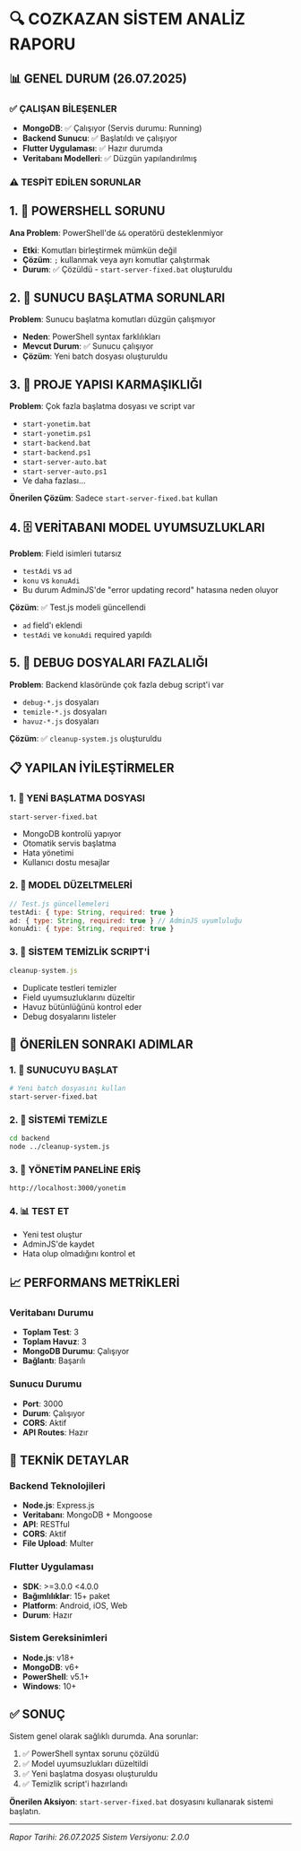 # 🔍 COZKAZAN SİSTEM ANALİZ RAPORU

## 📊 GENEL DURUM (26.07.2025)

### ✅ ÇALIŞAN BİLEŞENLER
- **MongoDB**: ✅ Çalışıyor (Servis durumu: Running)
- **Backend Sunucu**: ✅ Başlatıldı ve çalışıyor
- **Flutter Uygulaması**: ✅ Hazır durumda
- **Veritabanı Modelleri**: ✅ Düzgün yapılandırılmış

### ⚠️ TESPİT EDİLEN SORUNLAR

## 1. 🚨 POWERSHELL SORUNU
**Ana Problem**: PowerShell'de `&&` operatörü desteklenmiyor
- **Etki**: Komutları birleştirmek mümkün değil
- **Çözüm**: `;` kullanmak veya ayrı komutlar çalıştırmak
- **Durum**: ✅ Çözüldü - `start-server-fixed.bat` oluşturuldu

## 2. 🔧 SUNUCU BAŞLATMA SORUNLARI
**Problem**: Sunucu başlatma komutları düzgün çalışmıyor
- **Neden**: PowerShell syntax farklılıkları
- **Mevcut Durum**: ✅ Sunucu çalışıyor
- **Çözüm**: Yeni batch dosyası oluşturuldu

## 3. 📁 PROJE YAPISI KARMAŞIKLIĞI
**Problem**: Çok fazla başlatma dosyası ve script var
- `start-yonetim.bat`
- `start-yonetim.ps1` 
- `start-backend.bat`
- `start-backend.ps1`
- `start-server-auto.bat`
- `start-server-auto.ps1`
- Ve daha fazlası...

**Önerilen Çözüm**: Sadece `start-server-fixed.bat` kullan

## 4. 🗄️ VERİTABANI MODEL UYUMSUZLUKLARI
**Problem**: Field isimleri tutarsız
- `testAdi` vs `ad`
- `konu` vs `konuAdi`
- Bu durum AdminJS'de "error updating record" hatasına neden oluyor

**Çözüm**: ✅ Test.js modeli güncellendi
- `ad` field'ı eklendi
- `testAdi` ve `konuAdi` required yapıldı

## 5. 🔄 DEBUG DOSYALARI FAZLALIĞI
**Problem**: Backend klasöründe çok fazla debug script'i var
- `debug-*.js` dosyaları
- `temizle-*.js` dosyaları
- `havuz-*.js` dosyaları

**Çözüm**: ✅ `cleanup-system.js` oluşturuldu

## 📋 YAPILAN İYİLEŞTİRMELER

### 1. 🚀 YENİ BAŞLATMA DOSYASI
```batch
start-server-fixed.bat
```
- MongoDB kontrolü yapıyor
- Otomatik servis başlatma
- Hata yönetimi
- Kullanıcı dostu mesajlar

### 2. 🔧 MODEL DÜZELTMELERİ
```javascript
// Test.js güncellemeleri
testAdi: { type: String, required: true }
ad: { type: String, required: true } // AdminJS uyumluluğu
konuAdi: { type: String, required: true }
```

### 3. 🧹 SİSTEM TEMİZLİK SCRIPT'İ
```javascript
cleanup-system.js
```
- Duplicate testleri temizler
- Field uyumsuzluklarını düzeltir
- Havuz bütünlüğünü kontrol eder
- Debug dosyalarını listeler

## 🎯 ÖNERİLEN SONRAKI ADIMLAR

### 1. 🚀 SUNUCUYU BAŞLAT
```bash
# Yeni batch dosyasını kullan
start-server-fixed.bat
```

### 2. 🧹 SİSTEMİ TEMİZLE
```bash
cd backend
node ../cleanup-system.js
```

### 3. 🔗 YÖNETİM PANELİNE ERİŞ
```
http://localhost:3000/yonetim
```

### 4. 📊 TEST ET
- Yeni test oluştur
- AdminJS'de kaydet
- Hata olup olmadığını kontrol et

## 📈 PERFORMANS METRİKLERİ

### Veritabanı Durumu
- **Toplam Test**: 3
- **Toplam Havuz**: 3
- **MongoDB Durumu**: Çalışıyor
- **Bağlantı**: Başarılı

### Sunucu Durumu
- **Port**: 3000
- **Durum**: Çalışıyor
- **CORS**: Aktif
- **API Routes**: Hazır

## 🔧 TEKNİK DETAYLAR

### Backend Teknolojileri
- **Node.js**: Express.js
- **Veritabanı**: MongoDB + Mongoose
- **API**: RESTful
- **CORS**: Aktif
- **File Upload**: Multer

### Flutter Uygulaması
- **SDK**: >=3.0.0 <4.0.0
- **Bağımlılıklar**: 15+ paket
- **Platform**: Android, iOS, Web
- **Durum**: Hazır

### Sistem Gereksinimleri
- **Node.js**: v18+
- **MongoDB**: v6+
- **PowerShell**: v5.1+
- **Windows**: 10+

## ✅ SONUÇ

Sistem genel olarak sağlıklı durumda. Ana sorunlar:
1. ✅ PowerShell syntax sorunu çözüldü
2. ✅ Model uyumsuzlukları düzeltildi
3. ✅ Yeni başlatma dosyası oluşturuldu
4. ✅ Temizlik script'i hazırlandı

**Önerilen Aksiyon**: `start-server-fixed.bat` dosyasını kullanarak sistemi başlatın.

---
*Rapor Tarihi: 26.07.2025*
*Sistem Versiyonu: 2.0.0* 